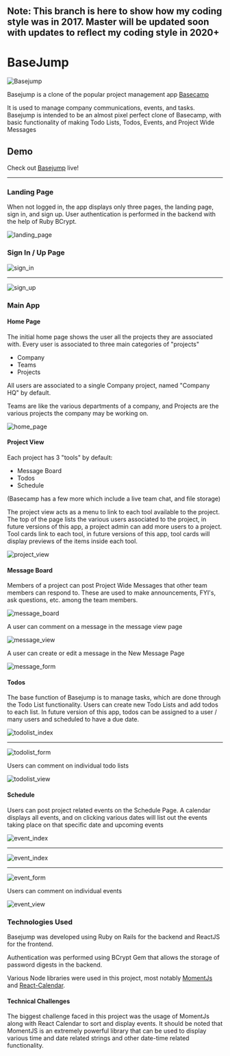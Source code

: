 ## Note: This branch is here to show how my coding style was in 2017. Master will be updated soon with updates to reflect my coding style in 2020+

# BaseJump

![Basejump](https://3.basecamp-static.com/bcxhq/assets/general/basecamp-favicon-192-2a193f66e2797ce3abb0a944969fe2fa4db010c13613bd3d400208b3e62b6862.png)

Basejump is a clone of the popular project management app [Basecamp](https://basecamp.com/)

It is used to manage company communications, events, and tasks.
Basejump is intended to be an almost pixel perfect clone of Basecamp, with basic functionality of making Todo Lists, Todos, Events, and Project Wide Messages

## Demo

Check out [Basejump](https://basejumpapp.herokuapp.com) live!

***

### Landing Page

When not logged in, the app displays only three pages, the landing page, sign in, and sign up. User authentication is performed in the backend with the help of Ruby BCrypt.

![landing_page](./docs/landing_page.png)

### Sign In / Up Page

![sign_in](./docs/sign_in.png)
***
![sign_up](./docs/sign_up.png)

### Main App

#### Home Page

The initial home page shows the user all the projects they are associated with. Every user is associated to three main categories of "projects"
* Company
* Teams
* Projects

All users are associated to a single Company project, named "Company HQ" by default.

Teams are like the various departments of a company, and Projects are the various projects the company may be working on.

![home_page](./docs/home_page.png)

#### Project View

Each project has 3 "tools" by default:
* Message Board
* Todos
* Schedule

(Basecamp has a few more which include a live team chat, and file storage)

The project view acts as a menu to link to each tool available to the project. The top of the page lists the various users associated to the project, in future versions of this app, a project admin can add more users to a project. Tool cards link to each tool, in future versions of this app, tool cards will display previews of the items inside each tool.

![project_view](./docs/project_view.png)

#### Message Board

Members of a project can post Project Wide Messages that other team members can respond to. These are used to make announcements, FYI's, ask questions, etc. among the team members.

![message_board](./docs/message_board.png)

A user can comment on a message in the message view page

![message_view](./docs/message_view.png)

A user can create or edit a message in the New Message Page

![message_form](./docs/message_form.png)

#### Todos

The base function of Basejump is to manage tasks, which are done through the Todo List functionality. Users can create new Todo Lists and add todos to each list. In future version of this app, todos can be assigned to a user / many users and scheduled to have a due date.

![todolist_index](./docs/todolist_index.png)
***
![todolist_form](./docs/todolist_form.png)

Users can comment on individual todo lists

![todolist_view](./docs/todolist_view.png)

#### Schedule

Users can post project related events on the Schedule Page. A calendar displays all events, and on clicking various dates will list out the events taking place on that specific date and upcoming events

![event_index](./docs/event_index.png)
***
![event_index](./docs/event_index_2.png)
***
![event_form](./docs/event_form.png)

Users can comment on individual events

![event_view](./docs/event_view.png)

### Technologies Used

Basejump was developed using Ruby on Rails for the backend and ReactJS for the frontend.

Authentication was performed using BCrypt Gem that allows the storage of password digests in the backend.

Various Node libraries were used in this project, most notably [MomentJs](https://momentjs.com/) and [React-Calendar](https://www.npmjs.com/package/react-calendar).

#### Technical Challenges

The biggest challenge faced in this project was the usage of MomentJs along with React Calendar to sort and display events. It should be noted that MomentJS is an extremely powerful library that can be used to display various time and date related strings and other date-time related functionality.
